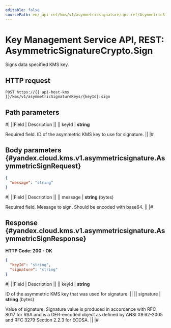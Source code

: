 ```yaml
---
editable: false
sourcePath: en/_api-ref/kms/v1/asymmetricsignature/api-ref/AsymmetricSignatureCrypto/sign.md
---
```


# Key Management Service API, REST: AsymmetricSignatureCrypto.Sign

Signs data specified KMS key.

## HTTP request

```
POST https://{{ api-host-kms }}/kms/v1/asymmetricSignatureKeys/{keyId}:sign
```

## Path parameters

#|
||Field | Description ||
|| keyId | **string**

Required field. ID of the asymmetric KMS key to use for signature. ||
|#

## Body parameters {#yandex.cloud.kms.v1.asymmetricsignature.AsymmetricSignRequest}

```json
{
  "message": "string"
}
```

#|
||Field | Description ||
|| message | **string** (bytes)

Required field. Message to sign.
Should be encoded with base64. ||
|#

## Response {#yandex.cloud.kms.v1.asymmetricsignature.AsymmetricSignResponse}

**HTTP Code: 200 - OK**

```json
{
  "keyId": "string",
  "signature": "string"
}
```

#|
||Field | Description ||
|| keyId | **string**

ID of the asymmetric KMS key that was used for signature. ||
|| signature | **string** (bytes)

Value of signature.
Signature value is produced in accordance with RFC 8017 for RSA
and is a DER-encoded object as defined by ANSI X9.62-2005 and RFC 3279 Section 2.2.3 for ECDSA. ||
|#